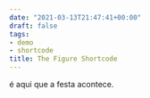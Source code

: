 ```yaml
---
date: "2021-03-13T21:47:41+00:00"
draft: false
tags:
- demo
- shortcode
title: The Figure Shortcode
---
```


é aqui que a festa acontece.
